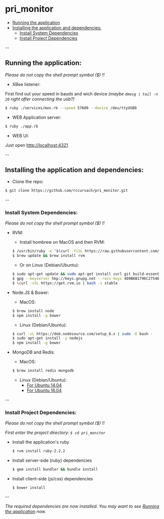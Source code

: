 # pri_monitor
* [Running the application](#running-the-application)
* [Installing the application and dependencies:](#installing-the-application-and-dependencies)
  * [Install System Dependencies](#install-system-dependencies)
  * [Install Project Dependencies](#install-project-dependencies)
  
--

## Running the application:

*Please do not copy the shell prompt symbol ($) !!*

  * XBee listener:
  
  First find out your speed in bauds and wich device *(maybe `dmesg | tail -n 20` right after connecting the usb?)*
  
  ```bash
  $ ruby ./services/mon.rb --speed 57600 --device /dev/ttyUSB0
  ```
  
  * WEB Application server:
  ```bash
  $ ruby ./app.rb
  ```
  
  * WEB UI:
  
  Just open [http://localhost:4321](http://localhost:4321)
  
--

## Installing the application and dependencies:

* Clone the repo:
```bash
$ git clone https://github.com/rccursach/pri_monitor.git
```

--

### Install System Dependencies:

  *Please do not copy the shell prompt symbol ($) !!*
  
  * RVM:
    * Install hombrew on MacOS and then RVM:
    
    ```bash
    $ /usr/bin/ruby -e "$(curl -fsSL https://raw.githubusercontent.com/Homebrew/install/master/install)"
    $ brew update && brew install rvm
    ```
    * Or on Linux (Debian/Ubuntu):
    
    ```bash
    $ sudo apt-get update && sudo apt-get install curl git build-essential
    $ gpg --keyserver hkp://keys.gnupg.net --recv-keys 409B6B1796C275462A1703113804BB82D39DC0E3
    $ \curl -sSL https://get.rvm.io | bash -s stable
    ```

  * Node.JS & Bower:
    * MacOS:
    ```bash
    $ brew install node
    $ npm install -g bower
    ```
    
    * Linux (Debian/Ubuntu):
    ```bash
    $ curl -sL https://deb.nodesource.com/setup_6.x | sudo -E bash -
    $ sudo apt-get install -y nodejs
    $ npm install -g bower
    ```
    
  * MongoDB and Redis:
    * MacOS:
    ```bash
    $ brew install redis mongodb
    ```
    
    * Linux (Debian/Ubuntu):
      * [For Ubuntu 14.04](https://www.digitalocean.com/community/tutorials/how-to-install-mongodb-on-ubuntu-14-04)
      * [For Ubuntu 16.04](https://www.digitalocean.com/community/tutorials/how-to-install-mongodb-on-ubuntu-16-04)

--

### Install Project Dependencies:

*Please do not copy the shell prompt symbol ($) !!*

*First enter the project directory: `$ cd pri_monitor`*

  * Install the application's ruby
    ```bash
    $ rvm install ruby-2.2.2
    ```
    
  * Install server-side (ruby) dependencies
    ```bash
    $ gem install bundler && bundle install
    ```
  
  * Install client-side (js/css) dependencies
    ```
    $ bower install
    ```
--

*The required dependencies are now installed. You may want to see [Running the application](#running-the-application) now.*
